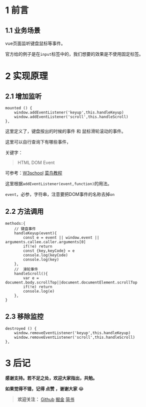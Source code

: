 # 1 前言
## 1.1 业务场景

vue页面监听键盘鼠标等事件。

官方给的例子是在`input`标签中的，我们想要的效果是不使用固定标签。
# 2 实现原理
## 2.1 增加监听
```
mounted () {
    window.addEventListener('keyup',this.handleKeyup)
    window.addEventListener('scroll',this.handleScroll)
},
```
这里定义了，键盘按出的时候的事件 和 鼠标滑轮滚动的事件。

这里可以自行查询下有哪些事件，

关键字：
> HTML DOM Event

可参考：[W3school](http://www.w3school.com.cn/jsref/dom_obj_event.asp)  [菜鸟教程](http://www.runoob.com/jsref/dom-obj-event.html)

这里根据`addEventListener(event,function)`的用法。

`event`，必参，字符串，注意要把DOM事件的名称去掉`on`

## 2.2 方法调用

```
methods:{
    // 键盘事件
    handleKeyup(event){
        const e = event || window.event || arguments.callee.caller.arguments[0]
        if(!e) return
        const {key,keyCode} = e
        console.log(keyCode)
        console.log(key)
    },
    //  滑轮事件
    handleScroll(){
        var e = document.body.scrollTop||document.documentElement.scrollTop
        if(!e) return
        console.log(e)
    },
}
```

## 2.3 移除监控
```
destroyed () {
    window.removeEventListener('keyup',this.handleKeyup)
    window.removeEventListener('scroll',this.handleScroll)
},
```

# 3 后记
**感谢支持。若不足之处，欢迎大家指出，共勉。**

**如果觉得不错，记得 点赞 ，谢谢大家** 😂 
> **欢迎关注：** [Github](https://github.com/xrkffgg/Tools)
[掘金](https://juejin.im/user/59c369496fb9a00a4843a3e2/posts)
[简书](https://www.jianshu.com/u/4ca4daac5890)